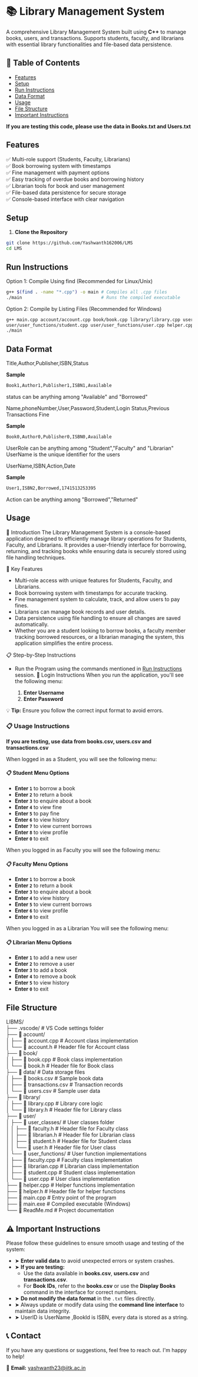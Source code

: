 # 📚 Library Management System

A comprehensive Library Management System built using **C++** to manage books, users, and transactions. Supports students, faculty, and librarians with essential library functionalities and file-based data persistence.

## 📖 Table of Contents

- [Features](#features)
- [Setup](#setup)
- [Run Instructions](#run-instructions)
- [Data Format](#data-format)
- [Usage](#usage)
- [File Structure](#file-structure)
- [Important Instructions](#️-important-instructions)

**If you are testing this code, please use the data in Books.txt and Users.txt**

## Features

✅ Multi-role support (Students, Faculty, Librarians)  
✅ Book borrowing system with timestamps  
✅ Fine management with payment options  
✅ Easy tracking of overdue books and borrowing history  
✅ Librarian tools for book and user management  
✅ File-based data persistence for secure storage  
✅ Console-based interface with clear navigation

## Setup

1. **Clone the Repository**

```bash
git clone https://github.com/Yashwanth162006/LMS
cd LMS
```

## Run Instructions

Option 1: Compile Using find (Recommended for Linux/Unix)

```bash
g++ $(find . -name "*.cpp") -o main # Compiles all .cpp files
./main                              # Runs the compiled executable
```

Option 2: Compile by Listing Files (Recommended for Windows)

```bash
g++ main.cpp account/account.cpp book/book.cpp library/library.cpp user/user_functions/faculty.cpp user/user_functions/librarian.cpp
user/user_functions/student.cpp user/user_functions/user.cpp helper.cpp main.cpp -o main.exe # Compile all .cpp files
./main                                                                                                   # Runs the compiled executable

```

## Data Format

Title,Author,Publisher,ISBN,Status

**Sample**

```bash
Book1,Author1,Publisher1,ISBN1,Available
```

status can be anything among "Available" and "Borrowed"

Name,phoneNumber,User,Password,Student,Login Status,Previous Transactions Fine

**Sample**

```bash
Book0,Author0,Publisher0,ISBN0,Available
```

UserRole can be anything among "Student","Faculty" and "Librarian"
UserName is the unique identifier for the users

UserName,ISBN,Action,Date

**Sample**

```bash
User1,ISBN2,Borrowed,1741513253395
```

Action can be anything among "Borrowed","Returned"

## Usage

📖 Introduction
The Library Management System is a console-based application designed to efficiently manage library operations for Students, Faculty, and Librarians. It provides a user-friendly interface for borrowing, returning, and tracking books while ensuring data is securely stored using file handling techniques.

🔹 Key Features

- Multi-role access with unique features for Students, Faculty, and Librarians.
- Book borrowing system with timestamps for accurate tracking.
- Fine management system to calculate, track, and allow users to pay fines.
- Librarians can manage book records and user details.
- Data persistence using file handling to ensure all changes are saved automatically.
- Whether you are a student looking to borrow books, a faculty member tracking borrowed resources, or a librarian managing the system, this application simplifies the entire process.

📋 Step-by-Step Instructions

- Run the Program using the commands mentioned in [Run Instructions](#run-instructions) session.
  🔐 Login Instructions
  When you run the application, you'll see the following menu:

  1.  **Enter Username**
  2.  **Enter Password**

💡 **Tip:** Ensure you follow the correct input format to avoid errors.

### 📋 Usage Instructions

**If you are testing, use data from books.csv, users.csv and transactions.csv**

When logged in as a Student, you will see the following menu:

#### 📋 Student Menu Options

- **Enter `1`** to borrow a book
- **Enter `2`** to return a book
- **Enter `3`** to enquire about a book
- **Enter `4`** to view fine
- **Enter `5`** to pay fine
- **Enter `6`** to view history
- **Enter `7`** to view current borrows
- **Enter `8`** to view profile
- **Enter `0`** to exit

When you logged in as Faculty you will see the following menu:

#### 📋 Faculty Menu Options

- **Enter `1`** to borrow a book
- **Enter `2`** to return a book
- **Enter `3`** to enquire about a book
- **Enter `4`** to view history
- **Enter `5`** to view current borrows
- **Enter `6`** to view profile
- **Enter `0`** to exit

When you logged in as a Librarian You will see the following menu:

#### 📋 Librarian Menu Options

- **Enter `1`** to add a new user
- **Enter `2`** to remove a user
- **Enter `3`** to add a book
- **Enter `4`** to remove a book
- **Enter `5`** to view history
- **Enter `0`** to exit

## File Structure

LIBMS/  
├── .vscode/ # VS Code settings folder  
├── 📄 account/  
│ ├── 📄 account.cpp # Account class implementation  
│ └── 📄 account.h # Header file for Account class  
├── 📄 book/  
│ ├── 📄 book.cpp # Book class implementation  
│ └── 📄 book.h # Header file for Book class  
├── 📁 data/ # Data storage files  
│ ├── 📄 books.csv # Sample book data  
│ ├── 📄 transactions.csv # Transaction records  
│ └── 📄 users.csv # Sample user data  
├── 📄 library/  
│ ├── 📄 library.cpp # Library core logic  
│ └── 📄 library.h # Header file for Library class  
├── 📁 user/  
│ ├── 📁 user_classes/ # User classes folder  
│ │ ├── 📄 faculty.h # Header file for Faculty class  
│ │ ├── 📄 librarian.h # Header file for Librarian class  
│ │ ├── 📄 student.h # Header file for Student class  
│ │ └── 📄 user.h # Header file for User class  
│ └── 📁 user_functions/ # User function implementations  
│ ├── 📄 faculty.cpp # Faculty class implementation  
│ ├── 📄 librarian.cpp # Librarian class implementation  
│ ├── 📄 student.cpp # Student class implementation  
│ └── 📄 user.cpp # User class implementation  
├── 📄 helper.cpp # Helper functions implementation  
├── 📄 helper.h # Header file for helper functions  
├── 📄 main.cpp # Entry point of the program  
├── 📄 main.exe # Compiled executable (Windows)  
└── 📄 ReadMe.md # Project documentation

## ⚠️ Important Instructions

Please follow these guidelines to ensure smooth usage and testing of the system:

- ➤ **Enter valid data** to avoid unexpected errors or system crashes.
- ➤ **If you are testing:**
  - Use the data available in **books.csv**, **users.csv** and **transactions.csv**.
  - For **Book IDs**, refer to the **books.csv** or use the **Display Books** command in the interface for correct numbers.
- ➤ **Do not modify the data format** in the `.txt` files directly.
- ➤ Always update or modify data using the **command line interface** to maintain data integrity.
- ➤ UserID is UserName ,BookId is ISBN, every data is stored as a string.

## 📞 Contact

If you have any questions or suggestions, feel free to reach out. I'm happy to help!

📧 **Email:** [yashwanth23@iitk.ac.in](mailto:yashwanth23@iitk.ac.in)
